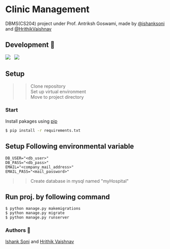 # Clinic Management 

DBMS(CS204) project under Prof. Antriksh Goswami, made by [@ishanksoni](https://github.com/ishanksoni) and [@HrithikVaishnav](https://github.com/HrithikVaishnav)

## Development 🔧   
<img src="https://img.icons8.com/color/96/000000/django.png"/>   &nbsp;    <img src="https://img.icons8.com/ios/96/000000/mysql-logo.png"/>
## Setup
>>Clone repository  
Set up  virtual environment  
Move to project directory


### Start
Install pakages using [pip](https://pip.pypa.io/en/stable/)


```sh
$ pip install -r requirements.txt
```
## Setup Following environmental variable 
```
DB_USER="<db_user>"
DB_PASS="<db_pass>"
EMAIL="<company_mail_address>"
EMAIL_PASS="<mail_password>"
```
>>Create database in mysql named "myHospital" 

## Run proj. by following command

```
$ python manage.py makemigrations
$ python manage.py migrate
$ python manage.py runserver
```

### Authors :pencil:
[Ishank Soni](https://github.com/ishanksoni) and [Hrithik Vaishnav](https://github.com/HrithikVaishnav)
